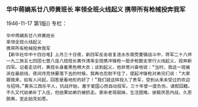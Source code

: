 ### 华中蒋嫡系廿八师黄班长  率领全班火线起义  携带所有枪械投奔我军

1946-11-17
第1版()
专栏：

    华中蒋嫡系廿八师黄班长
    率领全班火线起义
    携带所有枪械投奔我军
    【新华社华中十四日电】上月三十日夜，新四军反击收复涟水东南茭菱镇战斗中，蒋军二十八师一九二旅五七四团七营八连八班班长黄作清率全班携冲锋枪一挺步枪数支举行火线起义，投奔新四军。记者走访时，黄班长身着黑色棉大衣；谈到起义，他非常兴奋地说：“当时，我这一班被派在最前线，夜间月亮快要落下去的时候，我再也忍耐不住了，提起冲锋枪对弟兄们说：“大家跟我来，如有人问起，回答是看地形的好了！”我们就这样投入了贵军，受到从来未受过的欢迎与招待。”黄系江西乐平人，抗战开始，激于爱国心而自动投军。三十年曾一度负伤，请假回籍。不久又代幼弟补丁入伍，但结果幼弟仍被抓走。家余老母弱妹，生活困难。彼极厌恶内战，久思脱离，至此始克如愿。

